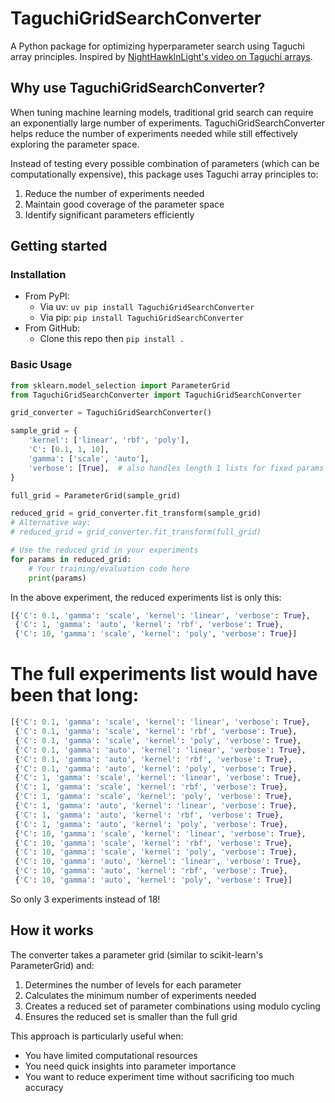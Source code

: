 
# TaguchiGridSearchConverter

A Python package for optimizing hyperparameter search using Taguchi array principles. Inspired by [NightHawkInLight's video on Taguchi arrays](https://www.youtube.com/watch?v=5oULEuOoRd0&pp=ygUPdGFndXNoaSBhcnJhYXlz).

## Why use TaguchiGridSearchConverter?

When tuning machine learning models, traditional grid search can require an exponentially large number of experiments. TaguchiGridSearchConverter helps reduce the number of experiments needed while still effectively exploring the parameter space.

Instead of testing every possible combination of parameters (which can be computationally expensive), this package uses Taguchi array principles to:
1. Reduce the number of experiments needed
2. Maintain good coverage of the parameter space
3. Identify significant parameters efficiently

## Getting started

### Installation

* From PyPI:
    * Via uv: `uv pip install TaguchiGridSearchConverter`
    * Via pip: `pip install TaguchiGridSearchConverter`
* From GitHub:
    * Clone this repo then `pip install .`

### Basic Usage

```python
from sklearn.model_selection import ParameterGrid
from TaguchiGridSearchConverter import TaguchiGridSearchConverter

grid_converter = TaguchiGridSearchConverter()

sample_grid = {
    'kernel': ['linear', 'rbf', 'poly'],
    'C': [0.1, 1, 10],
    'gamma': ['scale', 'auto'],
    'verbose': [True],  # also handles length 1 lists for fixed params
}

full_grid = ParameterGrid(sample_grid)

reduced_grid = grid_converter.fit_transform(sample_grid)
# Alternative way:
# reduced_grid = grid_converter.fit_transform(full_grid)

# Use the reduced grid in your experiments
for params in reduced_grid:
    # Your training/evaluation code here
    print(params)
```

In the above experiment, the reduced experiments list is only this:
```python
[{'C': 0.1, 'gamma': 'scale', 'kernel': 'linear', 'verbose': True},
 {'C': 1, 'gamma': 'auto', 'kernel': 'rbf', 'verbose': True},
 {'C': 10, 'gamma': 'scale', 'kernel': 'poly', 'verbose': True}]
```

# The full experiments list would have been that long:
```python
[{'C': 0.1, 'gamma': 'scale', 'kernel': 'linear', 'verbose': True},
 {'C': 0.1, 'gamma': 'scale', 'kernel': 'rbf', 'verbose': True},
 {'C': 0.1, 'gamma': 'scale', 'kernel': 'poly', 'verbose': True},
 {'C': 0.1, 'gamma': 'auto', 'kernel': 'linear', 'verbose': True},
 {'C': 0.1, 'gamma': 'auto', 'kernel': 'rbf', 'verbose': True},
 {'C': 0.1, 'gamma': 'auto', 'kernel': 'poly', 'verbose': True},
 {'C': 1, 'gamma': 'scale', 'kernel': 'linear', 'verbose': True},
 {'C': 1, 'gamma': 'scale', 'kernel': 'rbf', 'verbose': True},
 {'C': 1, 'gamma': 'scale', 'kernel': 'poly', 'verbose': True},
 {'C': 1, 'gamma': 'auto', 'kernel': 'linear', 'verbose': True},
 {'C': 1, 'gamma': 'auto', 'kernel': 'rbf', 'verbose': True},
 {'C': 1, 'gamma': 'auto', 'kernel': 'poly', 'verbose': True},
 {'C': 10, 'gamma': 'scale', 'kernel': 'linear', 'verbose': True},
 {'C': 10, 'gamma': 'scale', 'kernel': 'rbf', 'verbose': True},
 {'C': 10, 'gamma': 'scale', 'kernel': 'poly', 'verbose': True},
 {'C': 10, 'gamma': 'auto', 'kernel': 'linear', 'verbose': True},
 {'C': 10, 'gamma': 'auto', 'kernel': 'rbf', 'verbose': True},
 {'C': 10, 'gamma': 'auto', 'kernel': 'poly', 'verbose': True}]
```

So only 3 experiments instead of 18!


## How it works

The converter takes a parameter grid (similar to scikit-learn's ParameterGrid) and:
1. Determines the number of levels for each parameter
2. Calculates the minimum number of experiments needed
3. Creates a reduced set of parameter combinations using modulo cycling
4. Ensures the reduced set is smaller than the full grid

This approach is particularly useful when:
- You have limited computational resources
- You need quick insights into parameter importance
- You want to reduce experiment time without sacrificing too much accuracy
